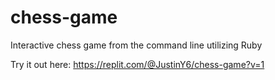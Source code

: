 # chess-game
Interactive chess game from the command line utilizing Ruby 

Try it out here: https://replit.com/@JustinY6/chess-game?v=1